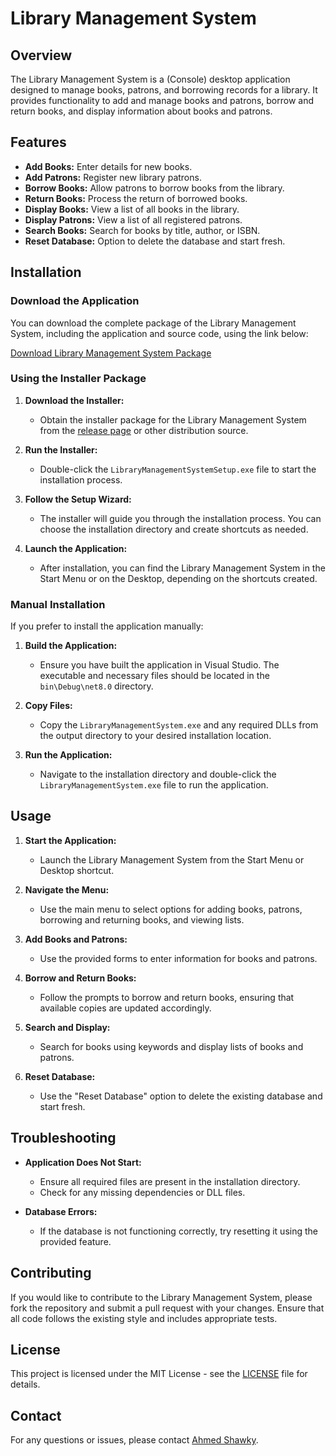 # Library Management System

## Overview

The Library Management System is a (Console) desktop application designed to manage books, patrons, and borrowing records for a library. It provides functionality to add and manage books and patrons, borrow and return books, and display information about books and patrons.

## Features

- **Add Books:** Enter details for new books.
- **Add Patrons:** Register new library patrons.
- **Borrow Books:** Allow patrons to borrow books from the library.
- **Return Books:** Process the return of borrowed books.
- **Display Books:** View a list of all books in the library.
- **Display Patrons:** View a list of all registered patrons.
- **Search Books:** Search for books by title, author, or ISBN.
- **Reset Database:** Option to delete the database and start fresh.

## Installation

### Download the Application

You can download the complete package of the Library Management System, including the application and source code, using the link below:

[Download Library Management System Package](https://example.com/download/LibraryManagementSystemPackage.zip)


### Using the Installer Package

1. **Download the Installer:**

   - Obtain the installer package for the Library Management System from the [release page](#) or other distribution source.

2. **Run the Installer:**

   - Double-click the `LibraryManagementSystemSetup.exe` file to start the installation process.

3. **Follow the Setup Wizard:**

   - The installer will guide you through the installation process. You can choose the installation directory and create shortcuts as needed.

4. **Launch the Application:**

   - After installation, you can find the Library Management System in the Start Menu or on the Desktop, depending on the shortcuts created.

### Manual Installation

If you prefer to install the application manually:

1. **Build the Application:**

   - Ensure you have built the application in Visual Studio. The executable and necessary files should be located in the `bin\Debug\net8.0` directory.

2. **Copy Files:**

   - Copy the `LibraryManagementSystem.exe` and any required DLLs from the output directory to your desired installation location.

3. **Run the Application:**

   - Navigate to the installation directory and double-click the `LibraryManagementSystem.exe` file to run the application.

## Usage

1. **Start the Application:**

   - Launch the Library Management System from the Start Menu or Desktop shortcut.

2. **Navigate the Menu:**

   - Use the main menu to select options for adding books, patrons, borrowing and returning books, and viewing lists.

3. **Add Books and Patrons:**

   - Use the provided forms to enter information for books and patrons.

4. **Borrow and Return Books:**

   - Follow the prompts to borrow and return books, ensuring that available copies are updated accordingly.

5. **Search and Display:**

   - Search for books using keywords and display lists of books and patrons.

6. **Reset Database:**

   - Use the "Reset Database" option to delete the existing database and start fresh.

## Troubleshooting

- **Application Does Not Start:**
  - Ensure all required files are present in the installation directory.
  - Check for any missing dependencies or DLL files.

- **Database Errors:**
  - If the database is not functioning correctly, try resetting it using the provided feature.

## Contributing

If you would like to contribute to the Library Management System, please fork the repository and submit a pull request with your changes. Ensure that all code follows the existing style and includes appropriate tests.

## License

This project is licensed under the MIT License - see the [LICENSE](LICENSE) file for details.

## Contact

For any questions or issues, please contact [Ahmed Shawky](https://www.linkedin.com/in/ahmed-shawky-9b1742252/).
